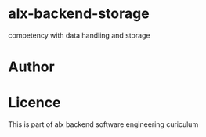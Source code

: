 # alx-backend-storage

competency with data handling and storage

# Author

<Victor paul>

# Licence

This is part of alx backend software engineering curiculum 
